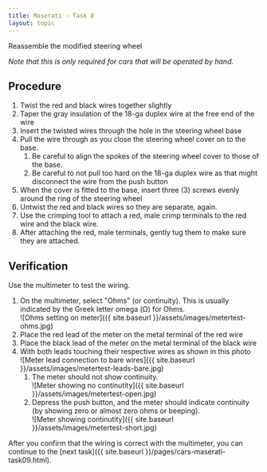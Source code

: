 ```yaml
---
title: Maserati - Task 8
layout: topic
---
```


Reassemble the modified steering wheel

_Note that this is only required for cars that will be operated by hand._

## Procedure 

1. Twist the red and black wires together slightly
2. Taper the gray insulation of the 18-ga duplex wire at the free end of the wire
2. Insert the twisted wires through the hole in the steering wheel base
3. Pull the wire through as you close the steering wheel cover on to the base. 
	1. Be careful to align the spokes of the steering wheel cover to those of the base.
	2. Be careful to not pull too hard on the 18-ga duplex wire as that might disconnect the wire from the push button
3. When the cover is fitted to the base, insert three (3) screws evenly around the ring of the steering wheel
4. Untwist the red and black wires so they are separate, again.
5. Use the crimping tool to attach a red, male crimp terminals to the red wire and the black wire.
6. After attaching the red, male terminals, gently tug them to make sure they are attached.

## Verification

Use the multimeter to test the wiring.

1. On the multimeter, select "Ohms" (or continuity). This is usually indicated by the Greek letter omega (&#937;) for Ohms.<br>![Ohms setting on meter]({{ site.baseurl }}/assets/images/metertest-ohms.jpg)
2. Place the red lead of the meter on the metal terminal of the red wire
3. Place the black lead of the meter on the metal terminal of the black wire
4. With both leads touching their respective wires as shown in this photo <br>![Meter lead connection to bare wires]({{ site.baseurl }}/assets/images/metertest-leads-bare.jpg)
	1. The meter should not show continuity.<br>![Meter showing no continutity]({{ site.baseurl }}/assets/images/metertest-open.jpg)
	2. Depress the push button, and the meter should indicate continuity (by showing zero or almost zero ohms or beeping).<br>![Meter showing continutity]({{ site.baseurl }}/assets/images/metertest-short.jpg)


After you confirm that the wiring is correct with the multimeter, you can continue to the [next task]({{ site.baseurl }}/pages/cars-maserati-task09.html).

